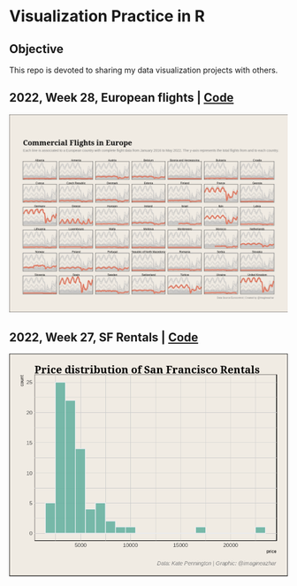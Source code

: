 # Visualization Practice in R

## Objective

This repo is devoted to sharing my data visualization projects with others.

## 2022, Week 28, European flights | [Code](TidyTuesday/2022/2022_w28_European_flights.R)

![2022_w28](TidyTuesday/2022/2022_W28_european-flights.png)

## 2022, Week 27, SF Rentals | [Code](TidyTuesday/2022/2022_w27_SF-rentals.R)

![2022_w27s](TidyTuesday/2022/2022_W27_SF-rentals.png)
